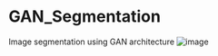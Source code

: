 # GAN_Segmentation
Image segmentation using GAN architecture
![image](https://user-images.githubusercontent.com/74371921/213938987-0e07c6ac-4b80-4cb6-ac8f-ed06c1465d2f.png)

